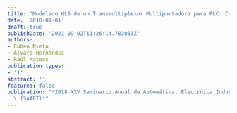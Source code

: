 ```yaml
---
title: 'Modelado HLS de un Transmultiplexor Multiportadora para PLC: Comparativa dePrestaciones'
date: '2018-01-01'
draft: true
publishDate: '2021-09-02T11:26:14.783053Z'
authors:
- Rubén Nieto
- Álvaro Hernández
- Raúl Mateos
publication_types:
- '1'
abstract: ''
featured: false
publication: "*2018 XXV Seminario Anual de Automática, Electrńica Industrial e Instrumentaci'\
  \ ́(SAAEI)*"
---
```


